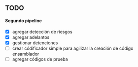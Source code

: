 ## TODO

#### Segundo pipeline

*[x] agregar detección de riesgos
*[x] agregar adelantos
*[x] gestionar detenciones
*[ ] crear códificador simple para agilizar la creación de código ensamblador
*[ ] agregar códigos de prueba
